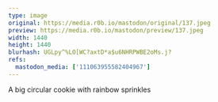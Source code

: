 ```yaml
---
type: image
original: https://media.r0b.io/mastodon/original/137.jpeg
preview: https://media.r0b.io/mastodon/preview/137.jpeg
width: 1440
height: 1440
blurhash: UGLpy^%LO[WC?axtD*a$u6NHRPWBE2oMs.j?
refs:
  mastodon_media: ['111063955582404967']
---
```


A big circular cookie with rainbow sprinkles
